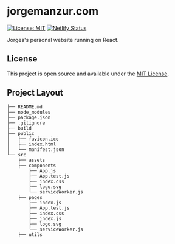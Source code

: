# jorgemanzur.com

[![License: MIT](https://img.shields.io/badge/License-MIT-blue.svg)](https://opensource.org/licenses/MIT) [![Netlify Status](https://api.netlify.com/api/v1/badges/0a51d0e9-f611-4dd8-887f-fc1889e68540/deploy-status)](https://app.netlify.com/sites/jorge-manzur-dev/deploys)

Jorges's personal website running on React.

## License
This project is open source and available under the [MIT License](LICENSE).

## Project Layout

```
├── README.md
├── node_modules
├── package.json
├── .gitignore
├── build
├── public
│   ├── favicon.ico
│   ├── index.html
│   └── manifest.json
└── src
    ├── assets
    ├── components
        ├── App.js
        ├── App.test.js
        ├── index.css
        ├── logo.svg
        └── serviceWorker.js
    ├── pages
        ├── index.js
        ├── App.test.js
        ├── index.css
        ├── index.js
        ├── logo.svg
        └── serviceWorker.js
    ├── utils
    
